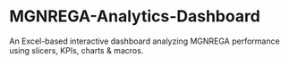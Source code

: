 # MGNREGA-Analytics-Dashboard
An Excel-based interactive dashboard analyzing MGNREGA performance using slicers, KPIs, charts &amp; macros.
